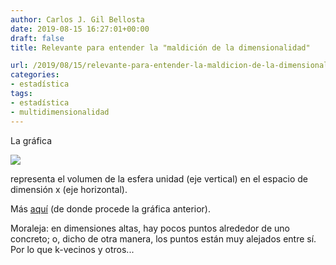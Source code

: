 ```yaml
---
author: Carlos J. Gil Bellosta
date: 2019-08-15 16:27:01+00:00
draft: false
title: Relevante para entender la "maldición de la dimensionalidad"

url: /2019/08/15/relevante-para-entender-la-maldicion-de-la-dimensionalidad/
categories:
- estadística
tags:
- estadística
- multidimensionalidad
---
```





La gráfica







![](/wp-uploads/2019/08/Ball_volume_in_n_dimensions.png)








representa el volumen de la esfera unidad (eje vertical) en el espacio de dimensión x (eje horizontal).







Más [aquí](https://en.wikipedia.org/wiki/Unit_sphere) (de donde procede la gráfica anterior).







Moraleja: en dimensiones altas, hay pocos puntos alrededor de uno concreto; o, dicho de otra manera, los puntos están muy alejados entre sí. Por lo que k-vecinos y otros...



